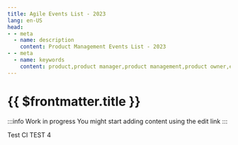 ```yaml
---
title: Agile Events List - 2023
lang: en-US
head:
- - meta
  - name: description
    content: Product Management Events List - 2023
- - meta
  - name: keywords
    content: product,product manager,product management,product owner,events,product owner
---
```


# {{ $frontmatter.title }}

:::info
Work in progress
You might start adding content using the edit link
:::

Test CI
TEST 4
